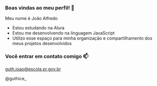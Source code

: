 ### Boas vindas ao meu perfil! 💚

Meu nome é João Alfredo

- Estou estudando na Alura
- Estou me desenvolvendo na linguagem JavaScript
- Utilizo esse espaço para minha organização e compartilhamento dos meus projetos desenvolvidos

### Você entrar em contato comigo 📫

guth.joao@escola.pr.gov.br

@guthice_
